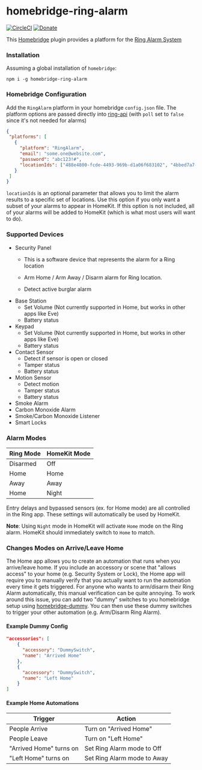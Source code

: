 # homebridge-ring-alarm
 
[![CircleCI](https://circleci.com/gh/dgreif/ring-alarm.svg?style=svg)](https://circleci.com/gh/dgreif/ring-alarm)
[![Donate](https://img.shields.io/badge/Donate-PayPal-green.svg)](https://www.paypal.com/cgi-bin/webscr?cmd=_donations&business=HD9ZPB34FY428&currency_code=USD&source=url)
 
This [Homebridge](https://github.com/nfarina/homebridge) plugin provides a platform for the
 [Ring Alarm System](https://shop.ring.com/pages/security-system)
 
 ### Installation
 
 Assuming a global installation of `homebridge`:
 
 `npm i -g homebridge-ring-alarm`
 
 ### Homebridge Configuration
 
 Add the `RingAlarm` platform in your homebridge `config.json` file.  The platform options are passed directly into 
 [ring-api](https://github.com/jimhigson/ring-api) (with `poll` set to `false` since it's not needed
 for alarms)
 
 ```json
{
  "platforms": [
    {
      "platform": "RingAlarm",
      "email": "some.one@website.com",
      "password": "abc123!#",
      "locationIds": ["488e4800-fcde-4493-969b-d1a06f683102", "4bbed7a7-06df-4f18-b3af-291c89854d60"] // OPTIONAL. See below for details
    }
  ]
}
```

`locationIds` is an optional parameter that allows you to limit the alarm results to a specific set of locations.
Use this option if you only want a subset of your alarms to appear in HomeKit. If this option is not included, 
all of your alarms will be added to HomeKit (which is what most users will want to do).  

### Supported Devices
  * Security Panel
    * This is a software device that represents the alarm for a Ring location
    * Arm Home / Arm Away / Disarm alarm for Ring location.
    
    * Detect active burglar alarm
  * Base Station
    * Set Volume (Not currently supported in Home, but works in other apps like Eve)
    * Battery status
  * Keypad
    * Set Volume (Not currently supported in Home, but works in other apps like Eve)
    * Battery status
  * Contact Sensor
    * Detect if sensor is open or closed
    * Tamper status
    * Battery status
  * Motion Sensor
    * Detect motion
    * Tamper status
    * Battery status
  * Smoke Alarm
  * Carbon Monoxide Alarm
  * Smoke/Carbon Monoxide Listener
  * Smart Locks

### Alarm Modes

Ring Mode | HomeKit Mode
--- | ---
Disarmed | Off
Home | Home
Away | Away
Home | Night

Entry delays and bypassed sensors (ex. for Home mode) are all controlled in the Ring app.
These settings will automatically be used by HomeKit.

**Note**: Using `Night` mode in HomeKit will activate `Home` mode on the Ring alarm.
HomeKit should immediately switch to `Home` to match.  

### Changes Modes on Arrive/Leave Home

The Home app allows you to create an automation that runs when you arrive/leave home.  If you include an accessory or
scene that "allows access" to your home (e.g. Security System or Lock), the Home app will require you to manually verify
that you actually want to run the automation every time it gets triggered.  For anyone who wants to arm/disarm their
Ring Alarm automatically, this manual verification can be quite annoying.  To work around this issue, you can add two
"dummy" switches to you homebridge setup using [homebridge-dummy](https://www.npmjs.com/package/homebridge-dummy).  You
can then use these dummy switches to trigger your other automation (e.g. Arm/Disarm Ring Alarm).

#### Example Dummy Config
```json
"accessories": [
    {
      "accessory": "DummySwitch",
      "name": "Arrived Home"
    },
    {
      "accessory": "DummySwitch",
      "name": "Left Home"
    }
]
```

#### Example Home Automations

Trigger | Action
--- | ---
People Arrive | Turn on "Arrived Home"
People Leave | Turn on "Left Home"
"Arrived Home" turns on | Set Ring Alarm mode to Off
"Left Home" turns on | Set Ring Alarm mode to Away
